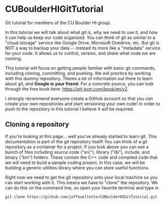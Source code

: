 # CUBoulderHIGitTutorial
Git tutorial for members of the CU Boulder HI group.

In this tutorial we will talk about what git is, why we need to use it, and how it can help us keep our code organized.
You can think of git as similar to a "cloud storage" service like Google Drive, Microsoft Onedrive, etc. But git is NOT a way to backup your data -- instead its more like a "metadata" service for your code. It allows us to control, version, and share what code we are running.

This tutorial will focus on getting people familiar with basic git commands, including cloning, committing, and pushing. We will practice by working with this dummy repository. Theres a lot of information out there to learn about git, and **Google is your friend**. For a concrete source, you can look through the free book here: https://git-scm.com/book/en/v2.

I strongly recommend everyone create a GitHub account so that you can create your own repositories and start versioning your own code! In order to push to the repository in this tutorial I believe it will be required.

## Cloning a repository

If you're looking at this page... well you've already started to learn git. This documentation is part of the git repository itself! You can think of a git repository as a container for a project. If you look above you can see a bunch of files including source code ("src"), library ("lib"), include, and binary ("bin") folders. These contain the C++ code and compiled code that we will need to build a sample coding project. In this case, we will be building a generic utilities library where you can store useful functions.

Right now we need to get the git repository onto your local machine so you can start working with it. This means we have to "clone" the repository. We can do this on the command line, so open your favorite terminal and type in

````git clone https://github.com/jeffouellette/CUBoulderHIGitTutorial.git````


